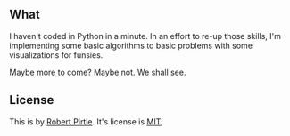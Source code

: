 
## What

I haven't coded in Python in a minute. In an effort to re-up those skills, I'm implementing some basic algorithms to basic problems with some visualizations for funsies.

Maybe more to come? Maybe not. We shall see.

## License
This is by [Robert Pirtle](https://pirtle.xyz). It's license is [MIT](https://choosealicense.com/licenses/mit/);
